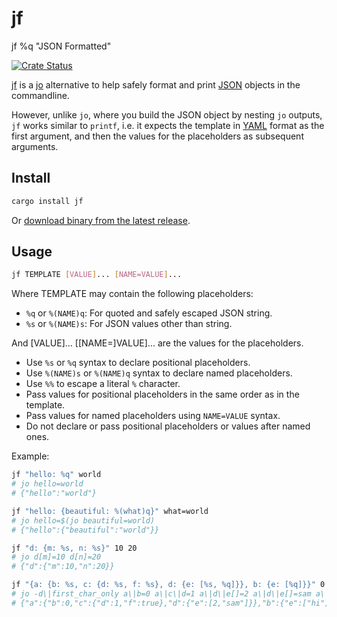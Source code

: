 # jf

jf %q "JSON Formatted"

[![Crate Status](https://img.shields.io/crates/v/jf.svg)](https://crates.io/crates/jf)

[jf][jf] is a [jo][jo] alternative to help safely format and print [JSON][json] objects in the commandline.

However, unlike `jo`, where you build the JSON object by nesting `jo` outputs,
`jf` works similar to `printf`, i.e. it expects the template in [YAML][yaml] format as the first argument, and then the values for the placeholders as subsequent arguments.

## Install

```bash
cargo install jf
```

Or [download binary from the latest release][bins].

## Usage

```bash
jf TEMPLATE [VALUE]... [NAME=VALUE]...
```

Where TEMPLATE may contain the following placeholders:

- `%q` or `%(NAME)q`: For quoted and safely escaped JSON string.
- `%s` or `%(NAME)s`: For JSON values other than string.

And [VALUE]... [[NAME=]VALUE]... are the values for the placeholders.

- Use `%s` or `%q` syntax to declare positional placeholders.
- Use `%(NAME)s` or `%(NAME)q` syntax to declare named placeholders.
- Use `%%` to escape a literal `%` character.
- Pass values for positional placeholders in the same order as in the template.
- Pass values for named placeholders using `NAME=VALUE` syntax.
- Do not declare or pass positional placeholders or values after named ones.

Example:

```bash
jf "hello: %q" world
# jo hello=world
# {"hello":"world"}

jf "hello: {beautiful: %(what)q}" what=world
# jo hello=$(jo beautiful=world)
# {"hello":{"beautiful":"world"}}

jf "d: {m: %s, n: %s}" 10 20
# jo d[m]=10 d[n]=20
# {"d":{"m":10,"n":20}}

jf "{a: {b: %s, c: {d: %s, f: %s}, d: {e: [%s, %q]}}, b: {e: [%q]}}" 0 1 true 2 sam hi
# jo -d\|first_char_only a\|b=0 a\|c\|d=1 a\|d\|e[]=2 a\|d\|e[]=sam a\|c[f]@1 b\|e[]g=hi
# {"a":{"b":0,"c":{"d":1,"f":true},"d":{"e":[2,"sam"]}},"b":{"e":["hi"]}}
```

[jf]: https://github.com/sayanarijit/jf
[jo]: https://github.com/jpmens/jo
[yaml]: https://yaml.org
[json]: https://json.org
[bins]: https://github.com/sayanarijit/jf/releases/latest
